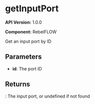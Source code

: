# getInputPort

**API Version:** 1.0.0

**Component:** RebelFLOW

Get an input port by ID

## Parameters

- **id**: The port ID

## Returns

: The input port, or undefined if not found

